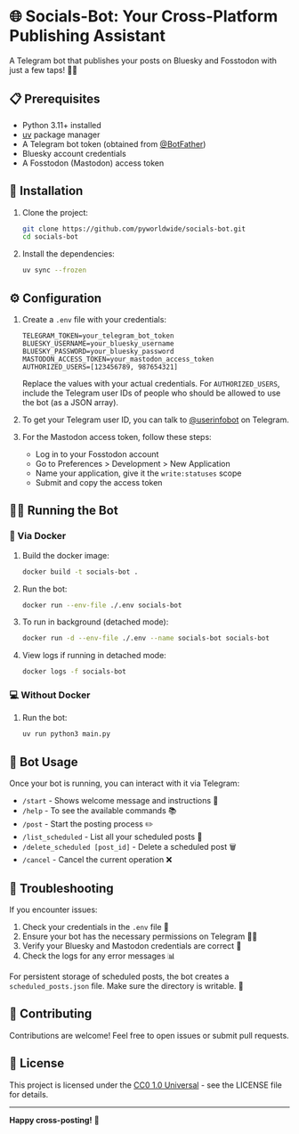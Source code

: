 # 🌐 Socials-Bot: Your Cross-Platform Publishing Assistant

A Telegram bot that publishes your posts on Bluesky and Fosstodon with just a few taps! 📱✨

## 📋 Prerequisites

- Python 3.11+ installed
- [uv](https://docs.astral.sh/uv/getting-started/installation/) package manager
- A Telegram bot token (obtained from [@BotFather](https://t.me/botfather))
- Bluesky account credentials
- A Fosstodon (Mastodon) access token

## 🚀 Installation

1. Clone the project:
   ```bash
   git clone https://github.com/pyworldwide/socials-bot.git
   cd socials-bot
   ```

2. Install the dependencies:
   ```bash
   uv sync --frozen
   ```

## ⚙️ Configuration

1. Create a `.env` file with your credentials:
   ```
   TELEGRAM_TOKEN=your_telegram_bot_token
   BLUESKY_USERNAME=your_bluesky_username
   BLUESKY_PASSWORD=your_bluesky_password
   MASTODON_ACCESS_TOKEN=your_mastodon_access_token
   AUTHORIZED_USERS=[123456789, 987654321]
   ```
   Replace the values with your actual credentials. For `AUTHORIZED_USERS`, include the Telegram user IDs of people who should be allowed to use the bot (as a JSON array).

2. To get your Telegram user ID, you can talk to [@userinfobot](https://t.me/userinfobot) on Telegram.

3. For the Mastodon access token, follow these steps:
   - Log in to your Fosstodon account
   - Go to Preferences > Development > New Application
   - Name your application, give it the `write:statuses` scope
   - Submit and copy the access token

## 🏃‍♂️ Running the Bot

### 🐳 Via Docker
1. Build the docker image:
   ```bash
   docker build -t socials-bot .
   ```
2. Run the bot:
   ```bash
   docker run --env-file ./.env socials-bot
   ```
3. To run in background (detached mode):
   ```bash
   docker run -d --env-file ./.env --name socials-bot socials-bot
   ```
4. View logs if running in detached mode:
   ```bash
   docker logs -f socials-bot
   ```

### 💻 Without Docker
1. Run the bot:
   ```bash
   uv run python3 main.py
   ```

## 🤖 Bot Usage

Once your bot is running, you can interact with it via Telegram:

- `/start` - Shows welcome message and instructions 👋
- `/help` - To see the available commands 📚
- `/post` - Start the posting process ✏️
- `/list_scheduled` - List all your scheduled posts 📅
- `/delete_scheduled [post_id]` - Delete a scheduled post 🗑️
- `/cancel` - Cancel the current operation ❌

## 🔧 Troubleshooting

If you encounter issues:

1. Check your credentials in the `.env` file 🔑
2. Ensure your bot has the necessary permissions on Telegram 👮‍♀️
3. Verify your Bluesky and Mastodon credentials are correct 🔐
4. Check the logs for any error messages 📊

For persistent storage of scheduled posts, the bot creates a `scheduled_posts.json` file. Make sure the directory is writable. 💾

## 🤝 Contributing

Contributions are welcome! Feel free to open issues or submit pull requests.

## 📝 License

This project is licensed under the [CC0 1.0 Universal](./LICENSE) - see the LICENSE file for details.

---

**Happy cross-posting!** 🎉
